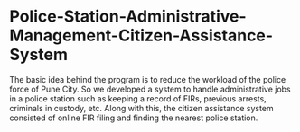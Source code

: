 # Police-Station-Administrative-Management-Citizen-Assistance-System
The basic idea behind the program is to reduce the workload of the police force of Pune City. So we developed a system to handle administrative jobs in a police station such as keeping a record of FIRs, previous arrests, criminals in custody, etc. Along with this, the citizen assistance system consisted of online FIR filing and finding the nearest police station.
